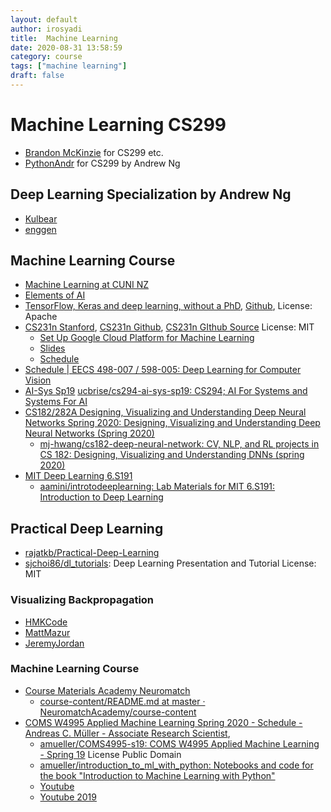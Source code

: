 ```yaml
---
layout: default
author: irosyadi
title:  Machine Learning
date: 2020-08-31 13:58:59
category: course
tags: ["machine learning"]
draft: false
---
```


# Machine Learning CS299
- [Brandon McKinzie](https://mckinziebrandon.me/notes/) for CS299 etc.
- [PythonAndr](https://pythonandr.com/2015/11/25/supplementary-material-to-andrew-ngs-machine-learning-mooc/) for CS299 by Andrew Ng

## Deep Learning Specialization by Andrew Ng
- [Kulbear](https://github.com/Kulbear/deep-learning-coursera)
- [enggen](https://github.com/enggen/Deep-Learning-Coursera)

## Machine Learning Course
- [Machine Learning at CUNI NZ](https://ufal.mff.cuni.cz/courses/npfl129/2021-winter#lectures)
- [Elements of AI](https://course.elementsofai.com/)
- [TensorFlow, Keras and deep learning, without a PhD](https://codelabs.developers.google.com/codelabs/cloud-tensorflow-mnist#0), [Github](https://github.com/GoogleCloudPlatform/tensorflow-without-a-phd), License: Apache
- [CS231n Stanford](http://cs231n.stanford.edu/syllabus.html), [CS231n Github](https://cs231n.github.io/), [CS231n GIthub Source](https://github.com/cs231n/cs231n.github.io) License: MIT
    - [Set Up Google Cloud Platform for Machine Learning](https://github.com/cs231n/gcloud)
    - [Slides](http://cs231n.stanford.edu/slides/)
    - [Schedule](http://cs231n.stanford.edu/schedule.html)
- [Schedule | EECS 498-007 / 598-005: Deep Learning for Computer Vision](https://web.eecs.umich.edu/~justincj/teaching/eecs498/FA2020/schedule.html)
- [AI-Sys Sp19](https://ucbrise.github.io/cs294-ai-sys-sp19/) [ucbrise/cs294-ai-sys-sp19: CS294; AI For Systems and Systems For AI](https://github.com/ucbrise/cs294-ai-sys-sp19)
- [CS182/282A Designing, Visualizing and Understanding Deep Neural Networks Spring 2020: Designing, Visualizing and Understanding Deep Neural Networks (Spring 2020)](https://bcourses.berkeley.edu/courses/1487769/pages/cs-l-w-182-slash-282a-designing-visualizing-and-understanding-deep-neural-networks-spring-2020)
    - [mj-hwang/cs182-deep-neural-network: CV, NLP, and RL projects in CS 182: Designing, Visualizing and Understanding DNNs (spring 2020)](https://github.com/mj-hwang/cs182-deep-neural-network)
- [MIT Deep Learning 6.S191](http://introtodeeplearning.com/#schedule)
    - [aamini/introtodeeplearning: Lab Materials for MIT 6.S191: Introduction to Deep Learning](https://github.com/aamini/introtodeeplearning)

## Practical Deep Learning
- [rajatkb/Practical-Deep-Learning](https://github.com/rajatkb/Practical-Deep-Learning)
- [sjchoi86/dl_tutorials](https://github.com/sjchoi86/dl_tutorials): Deep Learning Presentation and Tutorial License: MIT

### Visualizing Backpropagation
- [HMKCode](https://hmkcode.com/ai/backpropagation-step-by-step/)
- [MattMazur](https://mattmazur.com/2015/03/17/a-step-by-step-backpropagation-example/)
- [JeremyJordan](https://www.jeremyjordan.me/neural-networks-training/)

### Machine Learning Course
- [Course Materials Academy Neuromatch](https://academy.neuromatch.io/nma2020/course-materials)
    - [course-content/README.md at master · NeuromatchAcademy/course-content](https://github.com/NeuromatchAcademy/course-content/blob/master/tutorials/README.md)
- [COMS W4995 Applied Machine Learning Spring 2020 - Schedule - Andreas C. Müller - Associate Research Scientist](https://www.cs.columbia.edu/~amueller/comsw4995s20/schedule/), 
    - [amueller/COMS4995-s19: COMS W4995 Applied Machine Learning - Spring 19](https://github.com/amueller/COMS4995-s19) License Public Domain
    - [amueller/introduction_to_ml_with_python: Notebooks and code for the book "Introduction to Machine Learning with Python"](https://github.com/amueller/introduction_to_ml_with_python)
    - [Youtube](https://www.youtube.com/playlist?list=PL_pVmAaAnxIRnSw6wiCpSvshFyCREZmlM)
    - [Youtube 2019](https://www.youtube.com/watch?v=Qd68h4UGlNY&list=PL_pVmAaAnxIQGzQS2oI3OWEPT-dpmwTfA)